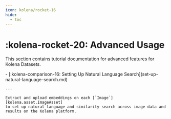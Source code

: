 ```yaml
---
icon: kolena/rocket-16
hide:
  - toc
---
```


# :kolena-rocket-20: Advanced Usage

This section contains tutorial documentation for advanced features for Kolena Datasets.

<div class="grid cards" markdown>
- [:kolena-comparison-16: Setting Up Natural Language Search](set-up-natural-language-search.md)

    ---

    Extract and upload embeddings on each [`Image`][kolena.asset.ImageAsset]
    to set up natural language and similarity search across image data and
    results on the Kolena platform.

</div>
